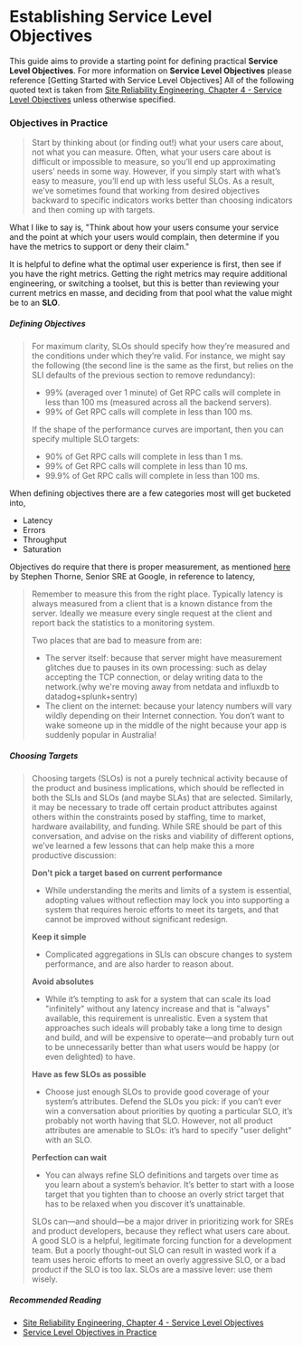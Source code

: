 # Establishing Service Level Objectives
This guide aims to provide a starting point for defining practical **Service Level Objectives**. For more information on
**Service Level Objectives** please reference
[Getting Started with Service Level Objectives]
All of the following quoted text is taken from [Site Reliability Engineering, Chapter 4 - Service Level Objectives](https://landing.google.com/sre/book/chapters/service-level-objectives.html)
unless otherwise specified.

### Objectives in Practice
> Start by thinking about (or finding out!) what your users care about, not what you can measure. Often, what your users
care about is difficult or impossible to measure, so you’ll end up approximating users’ needs in some way. However, if
you simply start with what’s easy to measure, you’ll end up with less useful SLOs. As a result, we’ve sometimes found
that working from desired objectives backward to specific indicators works better than choosing indicators and then
coming up with targets.

What I like to say is, "Think about how your users consume your service and the point at which your users would complain,
then determine if you have the metrics to support or deny their claim."

It is helpful to define what the optimal user experience is first, then see if you have the right metrics. Getting the
right metrics may require additional engineering, or switching a toolset, but this is better than reviewing your current
metrics en masse, and deciding from that pool what the value might be to an **SLO**.

##### Defining Objectives
> For maximum clarity, SLOs should specify how they’re measured and the conditions under which they’re valid. For instance, we might say the following (the second line is the same as the first, but relies on the SLI defaults of the previous section to remove redundancy):
>
> * 99% (averaged over 1 minute) of Get RPC calls will complete in less than 100 ms (measured across all the backend servers).
> * 99% of Get RPC calls will complete in less than 100 ms.
>
> If the shape of the performance curves are important, then you can specify multiple SLO targets:
>
> * 90% of Get RPC calls will complete in less than 1 ms.
> * 99% of Get RPC calls will complete in less than 10 ms.
> * 99.9% of Get RPC calls will complete in less than 100 ms.

When defining objectives there are a few categories most will get bucketed into,
* Latency
* Errors
* Throughput
* Saturation

Objectives do require that there is proper measurement, as mentioned [here](https://medium.com/@jerub/service-level-objectives-in-practice-ed1200502d5)
by Stephen Thorne, Senior SRE at Google, in reference to latency,
> Remember to measure this from the right place. Typically latency is always measured from a client that is a known
distance from the server. Ideally we measure every single request at the client and report back the statistics to a
monitoring system.
>
>  Two places that are bad to measure from are:
>
> * The server itself: because that server might have measurement glitches due to pauses in its own processing: such as
delay accepting the TCP connection, or delay writing data to the network.(why we're moving away from netdata and influxdb to datadog+splunk+sentry)
> * The client on the internet: because your latency numbers will vary wildly depending on their Internet connection.
You don’t want to wake someone up in the middle of the night because your app is suddenly popular in Australia!

##### Choosing Targets
> Choosing targets (SLOs) is not a purely technical activity because of the product and business implications, which
should be reflected in both the SLIs and SLOs (and maybe SLAs) that are selected. Similarly, it may be necessary to
trade off certain product attributes against others within the constraints posed by staffing, time to market, hardware
availability, and funding. While SRE should be part of this conversation, and advise on the risks and viability of
different options, we’ve learned a few lessons that can help make this a more productive discussion:
>
>  **Don’t pick a target based on current performance**
>  * While understanding the merits and limits of a system is essential, adopting values without reflection may lock
you into supporting a system that requires heroic efforts to meet its targets, and that cannot be improved without
significant redesign.
>
>  **Keep it simple**
>  * Complicated aggregations in SLIs can obscure changes to system performance, and are also harder to reason about.
>
>  **Avoid absolutes**
>  * While it’s tempting to ask for a system that can scale its load "infinitely" without any latency increase and that
is "always" available, this requirement is unrealistic. Even a system that approaches such ideals will probably take a
long time to design and build, and will be expensive to operate—and probably turn out to be unnecessarily better than
what users would be happy (or even delighted) to have.
>
>  **Have as few SLOs as possible**
>  * Choose just enough SLOs to provide good coverage of your system’s attributes. Defend the SLOs you pick: if you
can’t ever win a conversation about priorities by quoting a particular SLO, it’s probably not worth having that SLO.
However, not all product attributes are amenable to SLOs: it’s hard to specify "user delight" with an SLO.
>
>  **Perfection can wait**
>  * You can always refine SLO definitions and targets over time as you learn about a system’s behavior. It’s better to
start with a loose target that you tighten than to choose an overly strict target that has to be relaxed when you
discover it’s unattainable.
>
>  SLOs can—and should—be a major driver in prioritizing work for SREs and product developers, because they reflect what
users care about. A good SLO is a helpful, legitimate forcing function for a development team. But a poorly thought-out
SLO can result in wasted work if a team uses heroic efforts to meet an overly aggressive SLO, or a bad product if the
SLO is too lax. SLOs are a massive lever: use them wisely.

##### Recommended Reading
* [Site Reliability Engineering, Chapter 4 - Service Level Objectives](https://landing.google.com/sre/book/chapters/service-level-objectives.html)
* [Service Level Objectives in Practice](https://medium.com/@jerub/service-level-objectives-in-practice-ed1200502d5)
